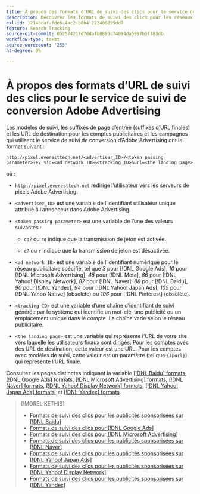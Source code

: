 ```yaml
---
title: À propos des formats d’URL de suivi des clics pour le service de suivi de conversion Adobe Advertising
description: Découvrez les formats de suivi des clics pour les réseaux publicitaires pris en charge.
exl-id: 12148caf-fde6-4ac2-b8b4-222409895dd7
feature: Search Tracking
source-git-commit: 052574217d7ddafb8895c74094da5997b5ff83db
workflow-type: tm+mt
source-wordcount: '253'
ht-degree: 0%

---
```


# À propos des formats d’URL de suivi des clics pour le service de suivi de conversion Adobe Advertising

Les modèles de suivi, les suffixes de page d’entrée (suffixes d’URL finales) et les URL de destination pour les comptes publicitaires et les campagnes qui utilisent le service de suivi de conversion d’Adobe Advertising ont le format suivant :

`http://pixel.everesttech.net/<advertiser_ID>/<token passing parameter>?ev_sid=<ad network ID>&<tracking ID>&url=<the landing page>`

où :

* `http://pixel.everesttech.net` redirige l’utilisateur vers les serveurs de pixels Adobe Advertising.

* `<advertiser_ID>` est une variable de l’identifiant utilisateur unique attribué à l’annonceur dans Adobe Advertising.

* `<token passing parameter>` est une variable de l’une des valeurs suivantes :

   * `cq?` ou `rq` indique que la transmission de jeton est activée.

   * `c?` ou `r` indique que la transmission de jeton est désactivée.

* `<ad network ID>` est une variable de l’identifiant numérique pour le réseau publicitaire spécifié, tel que *3* pour [!DNL Google Ads], *10* pour [!DNL Microsoft Advertising], *45* pour [!DNL Meta], *86* pour [!DNL Yahoo! Display Network], *87* pour [!DNL Naver], *88* pour [!DNL Baidu], *90* pour [!DNL Yandex], *94* pour [!DNL Yahoo! Japan Ads], *105* pour [!DNL Yahoo Native] (obsolète) ou *106* pour [!DNL Pinterest] (obsolète).

* `<tracking ID>` est une variable d’une chaîne d’identifiant de suivi générée par le système qui identifie un mot-clé, une publicité ou un emplacement unique dans le compte. La chaîne varie selon le réseau publicitaire.

* `<the landing page>` est une variable qui représente l’URL de votre site vers laquelle les utilisateurs finaux sont dirigés. Pour les comptes avec des URL de destination, cette valeur est une URL. Pour les comptes avec modèles de suivi, cette valeur est un paramètre (tel que `{lpurl}`) qui représente l’URL finale.

Consultez les pages distinctes indiquant la variable [[!DNL Baidu] formats](formats-click-tracking-baidu.md), [[!DNL Google Ads] formats](formats-click-tracking-google.md), [[!DNL Microsoft Advertising] formats](formats-click-tracking-microsoft.md), [[!DNL Naver] formats](formats-click-tracking-naver.md), [[!DNL Yahoo! Display Network] formats](formats-click-tracking-yahoo-display-network.md), [[!DNL Yahoo! Japan Ads] formats](formats-click-tracking-yahoo-japan.md), et [[!DNL Yandex] formats](formats-click-tracking-yandex.md).

>[!MORELIKETHIS]
>
>* [Formats de suivi des clics pour les publicités sponsorisées sur [!DNL Baidu]](formats-click-tracking-baidu.md)
>* [Formats de suivi des clics pour [!DNL Google Ads]](formats-click-tracking-google.md)
>* [Formats de suivi des clics pour [!DNL Microsoft Advertising]](formats-click-tracking-microsoft.md)
>* [Formats de suivi des clics pour les publicités sponsorisées sur [!DNL Naver]](formats-click-tracking-naver.md)
>* [Formats de suivi des clics pour les publicités sponsorisées sur [!DNL Yahoo! Japan Ads]](formats-click-tracking-yahoo-japan.md)
>* [Formats de suivi des clics pour les publicités sponsorisées sur [!DNL Yahoo! Display Network]](formats-click-tracking-yahoo-display-network.md)
>* [Formats de suivi des clics pour les publicités sponsorisées sur [!DNL Yandex]](formats-click-tracking-yandex.md)
